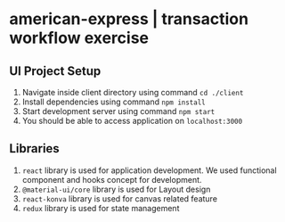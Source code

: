 # american-express | transaction workflow exercise

## UI Project Setup

1. Navigate inside client directory using command `cd ./client`
2. Install dependencies using command `npm install`
3. Start development server using command `npm start`
4. You should be able to access application on `localhost:3000`

## Libraries

1. `react` library is used for application development. We used functional component and hooks concept for development.
2. `@material-ui/core` library is used for Layout design
3. `react-konva` library is used for canvas related feature
4. `redux` library is used for state management
